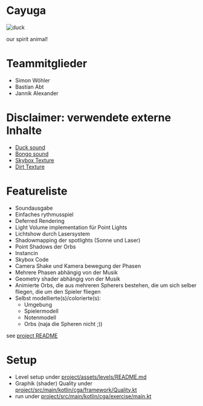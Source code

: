 # Cayuga

![duck](https://upload.wikimedia.org/wikipedia/commons/thumb/4/45/Cayuga_drake_2012-05-02_001.jpg/1920px-Cayuga_drake_2012-05-02_001.jpg)

our spirit animal!

# Teammitglieder
- Simon Wöhler
- Bastian Abt
- Jannik Alexander



# Disclaimer: verwendete externe Inhalte

- [Duck sound](https://freesound.org/people/dobroide/sounds/185134/)
- [Bongo sound](https://freesound.org/people/stomachache/sounds/29803/)
- [Skybox Texture](https://assetstore.unity.com/packages/vfx/shaders/polyverse-skies-low-poly-skybox-shaders-104017)
- [Dirt Texture](https://www.vectorstock.com/royalty-free-vector/seamless-pattern-ground-with-stones-brown-soil-vector-37512397)

# Featureliste

- Soundausgabe
- Einfaches rythmusspiel
- Deferred Rendering
- Light Volume implementation für Point Lights
- Lichtshow durch Lasersystem
- Shadowmapping der spotlights (Sonne und Laser)
- Point Shadows der Orbs
- Instancin
- Skybox Code
- Camera Shake und Kamera bewegung der Phasen
- Mehrere Phasen abhängig von der Musik
- Geometry shader abhängig von der Musik
- Animierte Orbs, die aus mehreren Spherers bestehen, die um sich selber fliegen, die um den Spieler fliegen
- Selbst modellierte(s)/colorierte(s):
  - Umgebung
  - Spielermodell
  - Notenmodell
  - Orbs (naja die Spheren nicht ;))

see [project README](project/README.md)

# Setup

- Level setup under [project/assets/levels/README.md](project/assets/levels/README.md)
- Graphik (shader) Quality under [project/src/main/kotlin/cga/framework/Quality.kt](project/src/main/kotlin/cga/framework/Quality.kt)
- run under [project/src/main/kotlin/cga/exercise/main.kt](project/src/main/kotlin/cga/exercise/main.kt)


